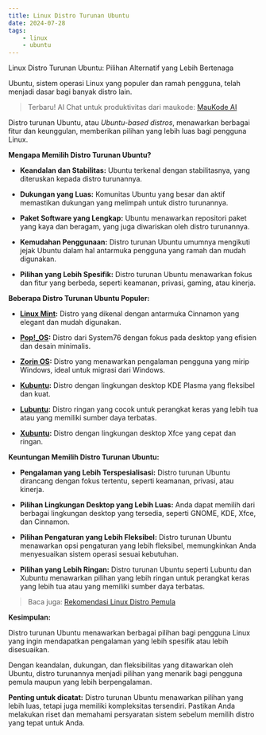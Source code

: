 ```yaml
---
title: Linux Distro Turunan Ubuntu
date: 2024-07-28
tags:
    - linux
    - ubuntu
---
```


Linux Distro Turunan Ubuntu: Pilihan Alternatif yang Lebih Bertenaga 

Ubuntu, sistem operasi Linux yang populer dan ramah pengguna, telah menjadi dasar bagi banyak distro lain. 
<!-- excerpt -->

> Terbaru! AI Chat untuk produktivitas dari maukode: [MauKode AI](https://ai.maukode.com)

Distro turunan Ubuntu, atau *Ubuntu-based distros*, menawarkan berbagai fitur dan keunggulan, memberikan pilihan yang lebih luas bagi pengguna Linux. 

**Mengapa Memilih Distro Turunan Ubuntu?**

* **Keandalan dan Stabilitas:** Ubuntu terkenal dengan stabilitasnya, yang diteruskan kepada distro turunannya.

* **Dukungan yang Luas:** Komunitas Ubuntu yang besar dan aktif memastikan dukungan yang melimpah untuk distro turunannya.

* **Paket Software yang Lengkap:** Ubuntu menawarkan repositori paket yang kaya dan beragam, yang juga diwariskan oleh distro turunannya.

* **Kemudahan Penggunaan:** Distro turunan Ubuntu umumnya mengikuti jejak Ubuntu dalam hal antarmuka pengguna yang ramah dan mudah digunakan.

* **Pilihan yang Lebih Spesifik:** Distro turunan Ubuntu menawarkan fokus dan fitur yang berbeda, seperti keamanan, privasi, gaming, atau kinerja.

**Beberapa Distro Turunan Ubuntu Populer:**

* **[Linux Mint](https://linuxmint.com/):** Distro yang dikenal dengan antarmuka Cinnamon yang elegant dan mudah digunakan. 

* **[Pop!_OS](https://pop.system76.com/):** Distro dari System76 dengan fokus pada desktop yang efisien dan desain minimalis.

* **[Zorin OS](https://zorin.com/os/):** Distro yang menawarkan pengalaman pengguna yang mirip Windows, ideal untuk migrasi dari Windows.

* **[Kubuntu](https://kubuntu.org/):** Distro dengan lingkungan desktop KDE Plasma yang fleksibel dan kuat.

* **[Lubuntu](https://lubuntu.me/):** Distro ringan yang cocok untuk perangkat keras yang lebih tua atau yang memiliki sumber daya terbatas.

* **[Xubuntu](https://xubuntu.org/):** Distro dengan lingkungan desktop Xfce yang cepat dan ringan.

**Keuntungan Memilih Distro Turunan Ubuntu:**

* **Pengalaman yang Lebih Terspesialisasi:** Distro turunan Ubuntu dirancang dengan fokus tertentu, seperti keamanan, privasi, atau kinerja.

* **Pilihan Lingkungan Desktop yang Lebih Luas:** Anda dapat memilih dari berbagai lingkungan desktop yang tersedia, seperti GNOME, KDE, Xfce, dan Cinnamon.

* **Pilihan Pengaturan yang Lebih Fleksibel:** Distro turunan Ubuntu menawarkan opsi pengaturan yang lebih fleksibel, memungkinkan Anda menyesuaikan sistem operasi sesuai kebutuhan.

* **Pilihan yang Lebih Ringan:** Distro turunan Ubuntu seperti Lubuntu dan Xubuntu menawarkan pilihan yang lebih ringan untuk perangkat keras yang lebih tua atau yang memiliki sumber daya terbatas.

> Baca juga: [Rekomendasi Linux Distro Pemula](https://maukode.com/blog/rekomendasi-distro-linux-untuk-pemula)

**Kesimpulan:**

Distro turunan Ubuntu menawarkan berbagai pilihan bagi pengguna Linux yang ingin mendapatkan pengalaman yang lebih spesifik atau lebih disesuaikan. 

Dengan keandalan, dukungan, dan fleksibilitas yang ditawarkan oleh Ubuntu, distro turunannya menjadi pilihan yang menarik bagi pengguna pemula maupun yang lebih berpengalaman. 

**Penting untuk dicatat:** Distro turunan Ubuntu menawarkan pilihan yang lebih luas, tetapi juga memiliki kompleksitas tersendiri. Pastikan Anda melakukan riset dan memahami persyaratan sistem sebelum memilih distro yang tepat untuk Anda.
